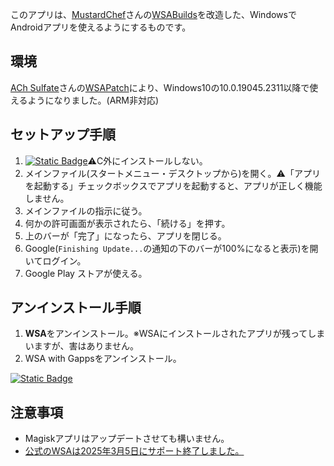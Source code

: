 このアプリは、[MustardChef](https://github.com/MustardChef)さんの[WSABuilds](https://github.com/MustardChef/WSABuilds)を改造した、WindowsでAndroidアプリを使えるようにするものです。
## 環境
[ACh Sulfate](https://github.com/cinit)さんの[WSAPatch](https://github.com/cinit/WSAPatch)により、Windows10の10.0.19045.2311以降で使えるようになりました。(ARM非対応)
## セットアップ手順
1. [![Static Badge](https://img.shields.io/badge/DOWNLOAD-blue)](https://github.com/AIITScience/WSA-with-Gapps-Japanese/releases/download/v0/WSA.with.Gapps.Setup.exe)⚠️C外にインストールしない。
2. メインファイル(スタートメニュー・デスクトップから)を開く。⚠️「アプリを起動する」チェックボックスでアプリを起動すると、アプリが正しく機能しません。
3. メインファイルの指示に従う。
4. 何かの許可画面が表示されたら、「続ける」を押す。
5. 上のバーが「完了」になったら、アプリを閉じる。
6. Google(`Finishing Update...`の通知の下のバーが100%になると表示)を開いてログイン。
7. Google Play ストアが使える。
## アンインストール手順
1. **WSA**をアンインストール。※WSAにインストールされたアプリが残ってしまいますが、害はありません。
2. WSA with Gappsをアンインストール。

[![Static Badge](https://img.shields.io/badge/%E3%83%9B%E3%83%BC%E3%83%A0%E3%81%AB%E6%88%BB%E3%82%8B-blue)](https://aiitscience.github.io/)
## 注意事項
- Magiskアプリはアップデートさせても構いません。
- [公式のWSAは2025年3月5日にサポート終了しました。](https://forest.watch.impress.co.jp/docs/news/1667493.html)
